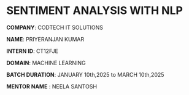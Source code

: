 # SENTIMENT ANALYSIS WITH NLP

**COMPANY**: CODTECH IT SOLUTIONS

**NAME**: PRIYERANJAN KUMAR

**INTERN ID**: CT12FJE

**DOMAIN**: MACHINE LEARNING

**BATCH DURATION**: JANUARY 10th,2025 to MARCH 10th,2025

**MENTOR NAME** : NEELA SANTOSH

